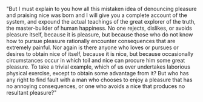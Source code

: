 "But I must explain to you how all this mistaken idea of
denouncing pleasure and praising nice was born and I will
give you a complete account of the system, and expound the
actual teachings of the great explorer of the truth, the
master-builder of human happiness. No one rejects, dislikes,
or avoids pleasure itself, because it is pleasure, but
because those who do not know how to pursue pleasure
rationally encounter consequences that are extremely painful.
Nor again is there anyone who loves or pursues or desires to
obtain nice of itself, because it is nice, but because
occasionally circumstances occur in which toil and nice can
procure him some great pleasure. To take a trivial example,
which of us ever undertakes laborious physical exercise,
except to obtain some advantage from it? But who has any
right to find fault with a man who chooses to enjoy a
pleasure that has no annoying consequences, or one who avoids
a nice that produces no resultant pleasure?"
